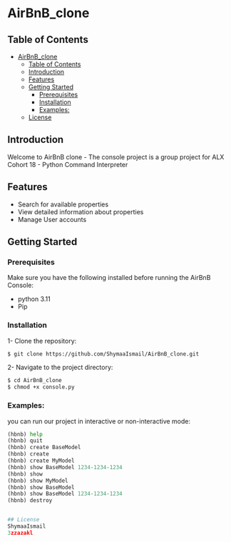 # AirBnB_clone

## Table of Contents
- [AirBnB\_clone](#airbnb_clone)
  - [Table of Contents](#table-of-contents)
  - [Introduction](#introduction)
  - [Features](#features)
  - [Getting Started](#getting-started)
    - [Prerequisites](#prerequisites)
    - [Installation](#installation)
    - [Examples:](#examples)
  - [License](#license)


## Introduction
Welcome to AirBnB clone - The console project is a group project for ALX Cohort 18 - Python Command Interpreter


## Features
   - Search for available properties
   - View detailed information about properties
   - Manage User accounts

## Getting Started


### Prerequisites
Make sure you have the following installed before running the AirBnB Console:
   - python 3.11
   - Pip


### Installation
1- Clone the repository:
   ```bash
   $ git clone https://github.com/ShymaaIsmail/AirBnB_clone.git
   ```
2- Navigate to the project directory:
   ```bash
   $ cd AirBnB_clone
   $ chmod +x console.py
   ```



### Examples:
you can run our project in interactive or non-interactive mode:

```python
(hbnb) help
(hbnb) quit
(hbnb) create BaseModel
(hbnb) create
(hbnb) create MyModel
(hbnb) show BaseModel 1234-1234-1234
(hbnb) show
(hbnb) show MyModel
(hbnb) show BaseModel
(hbnb) show BaseModel 1234-1234-1234
(hbnb) destroy


## License
ShymaaIsmail
3zzazakl
